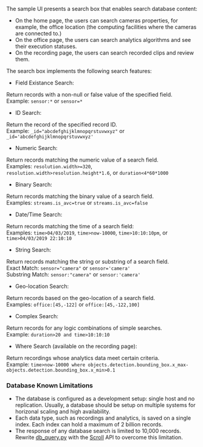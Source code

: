 The sample UI presents a search box that enables search database content:    
- On the home page, the users can search cameras properties, for example, the office location (the computing facilities where the cameras are connected to.)    
- On the office page, the users can search analytics algorithms and see their execution statuses.    
- On the recording page, the users can search recorded clips and review them.    

The search box implements the following search features:    
- Field Existance Search:   

Return records with a non-null or false value of the specified field.    
Example: ```sensor:*``` or ```sensor=*```    

- ID Search:

Return the record of the specified record ID.    
Example: ```_id="abcdefghijklmnopqrstuvwxyz"``` or ```_id='abcdefghijklmnopqrstuvwxyz'```   

- Numeric Search:   

Return records matching the numeric value of a search field.    
Examples: ```resolution.width>=320```, ```resolution.width>resolution.height*1.6```, or ```duration<4*60*1000```       

- Binary Search:   

Return records matching the binary value of a search field.    
Examples: ```streams.is_avc=true``` or ```streams.is_avc=false```       

- Date/Time Search:    

Return records matching the time of a search field:    
Examples: ```time>04/03/2019```, ```time>now-10000```, ```time>10:10:10pm```, or ```time>04/03/2019 22:10:10```   

- String Search:   

Return records matching the string or substring of a search field.    
Exact Match: ```sensor="camera"``` or ```sensor='camera'```       
Substring Match: ```sensor:"camera"``` or ```sensor:'camera'```       

- Geo-location Search:    

Return records based on the geo-location of a search field.    
Examples: ```office:[45,-122]``` or ```office:[45,-122,100]```   

- Complex Search:   

Return records for any logic combinations of simple searches.    
Example: ```duration>20 and time>10:10:10```    

- Where Search (available on the recording page):   

Return recordings whose analytics data meet certain criteria.      
Example: ```time>now-10000 where objects.detection.bounding_box.x_max-objects.detection.bounding_box.x_min>0.1```    

### Database Known Limitations  

- The database is configured as a development setup: single host and no replication. Usually, a database should be setup on multiple systems for horizonal scaling and high availability.   
- Each data type, such as recordings and analytics, is saved on a single index. Each index can hold a maximum of 2 billion records.
- The response of any database search is limited to 10,000 records. Rewrite [db_query.py](../common/db_query.py) with the [Scroll](https://www.elastic.co/guide/en/elasticsearch/reference/current/search-request-scroll.html) API to overcome this limitation.   

